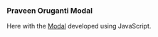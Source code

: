 ### Praveen Oruganti Modal

Here with the [Modal](https://praveenorugantitech.github.io/praveenorugantitech-javascript/0_Projects/praveenorugantitech-modal) developed using JavaScript.


